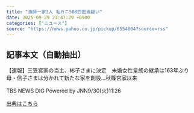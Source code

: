 ```yaml
---
title: "漁師一家3人 毛ガニ508匹密漁疑い"
date: 2025-09-29 23:47:29 +0900
categories: ["ニュース"]
source: "https://news.yahoo.co.jp/pickup/6554004?source=rss"
---
```


## 記事本文（自動抽出）
<div><div class="sc-1t7ra5j-6 hhriyT"><p class="sc-1t7ra5j-7 casbUp">【速報】三笠宮家の当主、彬子さまに決定　未婚女性皇族の継承は163年ぶり　母・信子さまは分かれて新たな家を創設…秋篠宮家以来</p><p class="sc-1t7ra5j-8 bVxZvL"><span class="sc-1t7ra5j-9 dIJJqB">TBS NEWS DIG Powered by JNN</span><time><span class="sc-1t7ra5j-10 cfHAOL">9/30(火)</span><span class="sc-1t7ra5j-10 cfHAOL">11:26</span></time></p></div></div>

[出典はこちら](https://news.yahoo.co.jp/pickup/6554004?source=rss)
